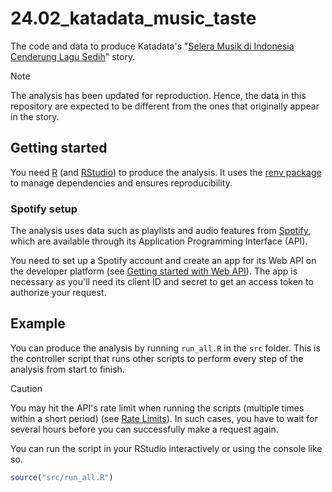 # 24.02_katadata_music_taste

The code and data to produce Katadata's "[Selera Musik di Indonesia Cenderung Lagu Sedih](https://katadata.co.id/analisisdata/6287a5383c274/selera-musik-di-indonesia-cenderung-lagu-sedih)" story.

> [!NOTE]
>
> The analysis has been updated for reproduction. Hence, the data in this repository are expected to be different from the ones that originally appear in the story.

## Getting started

You need [R](https://cran.r-project.org/) (and [RStudio](https://posit.co/products/open-source/rstudio/)) to produce the analysis. It uses the [renv package](https://rstudio.github.io/renv/index.html) to manage dependencies and ensures reproducibility.

### Spotify setup

The analysis uses data such as playlists and audio features from [Spotify](https://open.spotify.com/), which are available through its Application Programming Interface (API).

You need to set up a Spotify account and create an app for its Web API on the developer platform (see [Getting started with Web API](https://developer.spotify.com/documentation/web-api/tutorials/getting-started)). The app is necessary as you'll need its client ID and secret to get an access token to authorize your request.

## Example

You can produce the analysis by running `run_all.R` in the `src` folder. This is the controller script that runs other scripts to perform every step of the analysis from start to finish.

> [!CAUTION]
>
> You may hit the API's rate limit when running the scripts (multiple times within a short period) (see [Rate Limits](https://developer.spotify.com/documentation/web-api/concepts/rate-limits)). In such cases, you have to wait for several hours before you can successfully make a request again.

You can run the script in your RStudio interactively or using the console like so.

``` r
source("src/run_all.R")
```
